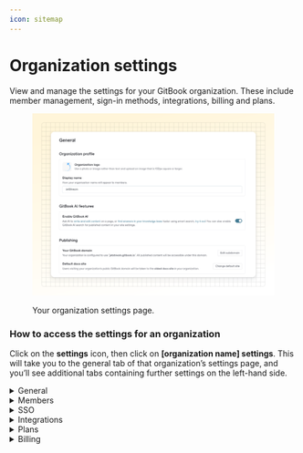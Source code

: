 ```yaml
---
icon: sitemap
---
```


# Organization settings

View and manage the settings for your GitBook organization. These include member management, sign-in methods, integrations, billing and plans.

<figure><img src="../.gitbook/assets/10_01_25_organization_settings.svg" alt=""><figcaption><p>Your organization settings page.</p></figcaption></figure>

### How to access the settings for an organization

Click on the **settings** icon, then click on **\[organization name] settings**. This will take you to the general tab of that organization’s settings page, and you’ll see additional tabs containing further settings on the left-hand side.

<details>

<summary>General</summary>

**Organization profile**

You can update the logo and the name of the organization.

**GitBook AI features**

[GitBook’s AI](../creating-content/searching-your-content/gitbook-ai.md)-powered search lets your team members ask questions about your content in natural language. You can also enable GitBook AI for published content in the space [customization ](../publishing-documentation/customization/)panel.

**Publishing**

Each published GitBook space that lives within your organization’s library will have a domain in two parts:

1. `[something].gitbook.com` (this is the GitBook subdomain) **or** your own custom subdomain
2. `/[spaceURL]` (this is set within the settings for the space itself)

You can update the GitBook subdomain here, as well as the default content, which is the space that visitors will see if they navigate to your GitBook subdomain directly.&#x20;

&#x20;Note: GitBook subdomains are a legacy feature, and you may not have access to change your subdomain at the time of reading this doc. Please refer to [custom domain setup](../publishing-documentation/custom-domain.md) and [site sections](../publishing-documentation/site-structure/site-sections.md) to learn more about structuring your docs with custom URLs.

**Actions**

From this section you can delete the organization. **Note: there is no turning back if you delete an organization!** All associated data will be deleted as well. If you want to keep any spaces or collections owned by the organization, make sure to first [move](../creating-content/content-structure/space.md#move-a-space) them to another library.

</details>

<details>

<summary>Members</summary>

**Members tab**

[Members](member-management/) can be added to and removed from the organization as needed. You can also update the [role](member-management/roles.md) for each member.

**Teams tab**

[Teams](member-management/teams.md) are a way to group members within an organization. You can then grant access to certain things to anyone who is a member of a given team.

</details>

<details>

<summary>SSO</summary>

**Email domains**

For any domains that you specify, anyone with an email address on those domains will immediately be able to access the organization upon signing up for a GitBook account. You can decide what [role](member-management/roles.md) these members should have by default.

**SAML**

For organizations on our Enterprise plan, you can configure your SSO with any SAML solution, to give your members access to GitBook through an identity provider (IdP) of your choice. [Contact sales](mailto:sales@gitbook.com) if you’re interested in upgrading to Enterprise!

</details>

<details>

<summary>Integrations</summary>

You can check which integrations are installed for your organization and [install new integrations](../integrations/install-an-integration.md) from this page.

</details>

<details>

<summary>Plans</summary>

From this page you can view your current plan and switch from one plan to another. The toggle at the top of the page enables you to switch between viewing the prices for our plans paid yearly (with 2 months free!) or monthly, and you can then use the upgrade/downgrade button under the name of each plan to select your new plan.

Please see our [billing policy](plans/billing-policy.md) for information about how charges are calculated when you make a change during the middle of a billing period.

</details>

<details>

<summary>Billing</summary>

The billing tab takes you to our payment provider, Stripe. On their website you can securely manage your payment method and billing information. You can also [cancel your plan](cancelling-a-plan.md). If a plan has been cancelled but you change your mind before the end of the billing period, you can renew the plan to have it continue without any lapse in service.

</details>
